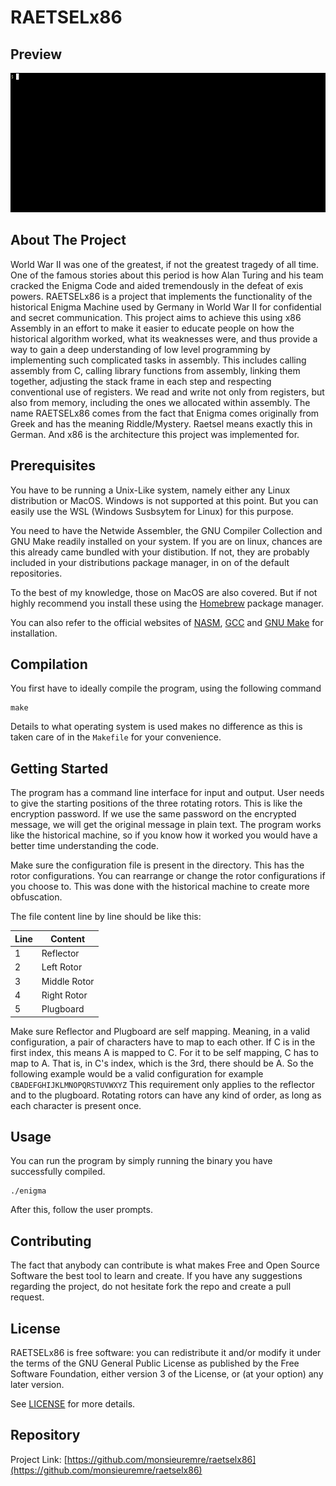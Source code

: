 # RAETSELx86

## Preview

![preview](https://raw.githubusercontent.com/monsieuremre/raetselx86/main/media/preview.gif)

## About The Project

World War II was one of the greatest, if not the greatest tragedy of all time. One of the famous stories about this period is how Alan Turing and his team cracked the Enigma Code and aided tremendously in the defeat of exis powers. RAETSELx86 is a project that implements the functionality of the historical Enigma Machine used by Germany in World War II for confidential and secret communication.  This project aims to achieve this using x86 Assembly in an effort to make it easier to educate people on how the historical algorithm worked, what its weaknesses were, and thus provide a way to gain a deep understanding of low level programming by implementing such complicated tasks in assembly. This includes calling assembly from C, calling library functions from assembly, linking them together, adjusting the stack frame in each step and respecting conventional use of registers. We read and write not only from registers, but also from memory, including the ones we allocated within assembly. The name RAETSELx86 comes from the fact that Enigma comes originally from Greek and has the meaning Riddle/Mystery. Raetsel means exactly this in German. And x86 is the architecture this project was implemented for.

## Prerequisites

You have to be running a Unix-Like system, namely either any Linux distribution or MacOS. Windows is not supported at this point. But you can easily use the WSL (Windows Susbsytem for Linux) for this purpose.

You need to have the Netwide Assembler, the GNU Compiler Collection and GNU Make readily installed on your system. If you are on linux, chances are this already came bundled with your distibution. If not, they are probably included in your distributions package manager, in on of the default repositories.

To the best of my knowledge, those on MacOS are also covered. But if not highly recommend you install these using the [Homebrew](https://brew.sh) package manager.

You can also refer to the official websites of [NASM](https://nasm.us), [GCC](https://gcc.gnu.org) and [GNU Make](https://www.gnu.org/software/make/) for installation.

## Compilation
You first have to ideally compile the program, using the following command
```
make
```
Details to what operating system is used makes no difference as this is taken care of in the `Makefile` for your convenience.

## Getting Started

The program has a command line interface for input and output. User needs to give the starting positions of the three rotating rotors. This is like the encryption password. If we use the same password on the encrypted message, we will get the original message in plain text. The program works like the historical machine, so if you know how it worked you would have a better time understanding the code.

Make sure the configuration file is present in the directory. This has the rotor configurations. You can rearrange or change the rotor configurations if you choose to. This was done with the historical machine to create more obfuscation.

The file content line by line should be like this:

| Line | Content |
| --- | --- |
| 1 | Reflector |
| 2 | Left Rotor |
| 3 | Middle Rotor |
| 4 | Right Rotor |
| 5 | Plugboard |

Make sure Reflector and Plugboard are self mapping. Meaning, in a valid configuration, a pair of characters have to map to each other. If C is in the first index, this means A is mapped to C. For it to be self mapping, C has to map to A. That is, in C's index, which is the 3rd, there should be A. So the following example would be a valid configuration for example
`CBADEFGHIJKLMNOPQRSTUVWXYZ`
This requirement only applies to the reflector and to the plugboard. Rotating rotors can have any kind of order, as long as each character is present once.

## Usage
You can run the program by simply running the binary you have successfully compiled.
```
./enigma
```
After this, follow the user prompts.

## Contributing

The fact that anybody can contribute is what makes Free and Open Source Software the best tool to learn and create.
If you have any suggestions regarding the project, do not hesitate fork the repo and create a pull request.

## License

RAETSELx86 is free software: you can redistribute it and/or modify it under the terms of the GNU General Public License as published by the Free Software Foundation, either version 3 of the License, or (at your option) any later version. 

See [LICENSE](LICENSE) for more details.

## Repository

Project Link: [https://github.com/monsieuremre/raetselx86](https://github.com/monsieuremre/raetselx86)
